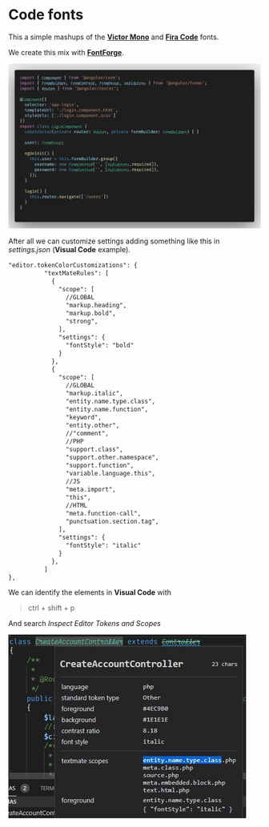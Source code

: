 # Code fonts

This a simple mashups of the **[Victor Mono](https://github.com/rubjo/victor-mono)** and **[Fira Code](https://github.com/tonsky/FiraCode)** fonts.

We create this mix with **[FontForge](https://fontforge.org/en-US/downloads/)**.

![Example](img/code.png)

After all we can customize settings adding something like this in *settings.json* (**Visual Code** example).

    "editor.tokenColorCustomizations": {
              "textMateRules": [
                {
                  "scope": [
                    //GLOBAL
                    "markup.heading",
                    "markup.bold",
                    "strong",
                  ],
                  "settings": {
                    "fontStyle": "bold"
                  }
                },
                {
                  "scope": [
                    //GLOBAL
                    "markup.italic",
                    "entity.name.type.class",
                    "entity.name.function",
                    "keyword",
                    "entity.other",
                    //"comment",
                    //PHP
                    "support.class",
                    "support.other.namespace",
                    "support.function",
                    "variable.language.this",
                    //JS
                    "meta.import",
                    "this",
                    //HTML
                    "meta.function-call",
                    "punctuation.section.tag",
                  ],
                  "settings": {
                    "fontStyle": "italic"
                  }
                },
              ]
    },

We can identify the elements in **Visual Code** with 

> ctrl + shift + p

And search *Inspect Editor Tokens and Scopes* 

![Token](img/token.jpg)
